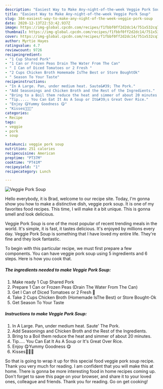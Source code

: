 ```yaml
---
description: "Easiest Way to Make Any-night-of-the-week Veggie Pork Soup"
title: "Easiest Way to Make Any-night-of-the-week Veggie Pork Soup"
slug: 384-easiest-way-to-make-any-night-of-the-week-veggie-pork-soup
date: 2020-12-13T22:53:42.937Z
image: https://img-global.cpcdn.com/recipes/f1fbbf0ff2d2dc14/751x532cq70/veggie-pork-soup-recipe-main-photo.jpg
thumbnail: https://img-global.cpcdn.com/recipes/f1fbbf0ff2d2dc14/751x532cq70/veggie-pork-soup-recipe-main-photo.jpg
cover: https://img-global.cpcdn.com/recipes/f1fbbf0ff2d2dc14/751x532cq70/veggie-pork-soup-recipe-main-photo.jpg
author: Myrtie Hayes
ratingvalue: 4.7
reviewcount: 9726
recipeingredient:
- "1 Cup Shared Pork"
- "1 Can or Frozen Peas Drain The Water From The Can"
- " I Can of Diced Tomatoes or 2 Fresh "
- "2 Cups Chicken Broth Homemade IsThe Best or Store BoughtOk"
- " Season To Your Taste"
recipeinstructions:
- "In A Large. Pan, under medium heat. Saute&#39; The Pork."
- "Add Seasonings and Chicken Broth and the Rest of the Ingredients."
- "Bring to a Boil them reduce the heat and simmer of about 20 minutes."
- "Tip..... You Can Eat It As A Soup or It&#39;s Great Over Rice."
- "Enjoy 😋Yummy Goodness 😋"
- "Kisses💋💋💋"
categories:
- Recipe
tags:
- veggie
- pork
- soup

katakunci: veggie pork soup 
nutrition: 251 calories
recipecuisine: American
preptime: "PT37M"
cooktime: "PT41M"
recipeyield: "1"
recipecategory: Lunch

---
```



![Veggie Pork Soup](https://img-global.cpcdn.com/recipes/f1fbbf0ff2d2dc14/751x532cq70/veggie-pork-soup-recipe-main-photo.jpg)

Hello everybody, it is Brad, welcome to our recipe site. Today, I'm gonna show you how to make a distinctive dish, veggie pork soup. It is one of my favorites food recipes. This time, I will make it a bit unique. This is gonna smell and look delicious.



Veggie Pork Soup is one of the most popular of recent trending meals in the world. It's simple, it is fast, it tastes delicious. It's enjoyed by millions every day. Veggie Pork Soup is something that I have loved my entire life. They're fine and they look fantastic.


To begin with this particular recipe, we must first prepare a few components. You can have veggie pork soup using 5 ingredients and 6 steps. Here is how you cook that.

<!--inarticleads1-->

##### The ingredients needed to make Veggie Pork Soup:

1. Make ready 1 Cup Shared Pork
1. Prepare 1 Can or Frozen Peas (Drain The Water From The Can)
1. Get  I Can of Diced Tomatoes or 2 Fresh 🍅
1. Take 2 Cups Chicken Broth (Homemade IsThe Best) or Store Bought-Ok
1. Get  Season To Your Taste




<!--inarticleads2-->

##### Instructions to make Veggie Pork Soup:

1. In A Large. Pan, under medium heat. Saute&#39; The Pork.
1. Add Seasonings and Chicken Broth and the Rest of the Ingredients.
1. Bring to a Boil them reduce the heat and simmer of about 20 minutes.
1. Tip..... You Can Eat It As A Soup or It&#39;s Great Over Rice.
1. Enjoy 😋Yummy Goodness 😋
1. Kisses💋💋💋




So that is going to wrap it up for this special food veggie pork soup recipe. Thank you very much for reading. I am confident that you will make this at home. There is gonna be more interesting food in home recipes coming up. Don't forget to save this page on your browser, and share it to your loved ones, colleague and friends. Thank you for reading. Go on get cooking!
